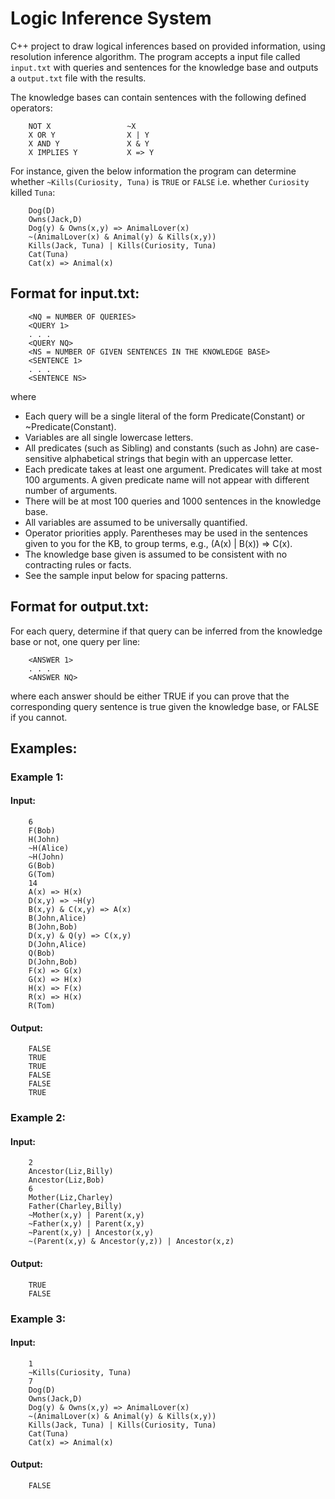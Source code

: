 # Logic Inference System
C++ project to draw logical inferences based on provided information, using resolution inference algorithm. The program accepts a input file called `input.txt` with queries and sentences for the knowledge base and outputs a `output.txt` file with the results.

The knowledge bases can contain sentences with the following defined operators:

        NOT X                 ~X
        X OR Y                X | Y
        X AND Y               X & Y
        X IMPLIES Y           X => Y

For instance, given the below information the program can determine whether  `~Kills(Curiosity, Tuna)` is `TRUE` or `FALSE` i.e. whether `Curiosity` killed `Tuna`:
        
        Dog(D)
        Owns(Jack,D)
        Dog(y) & Owns(x,y) => AnimalLover(x)
        ~(AnimalLover(x) & Animal(y) & Kills(x,y))
        Kills(Jack, Tuna) | Kills(Curiosity, Tuna)
        Cat(Tuna)
        Cat(x) => Animal(x)

## Format for input.txt:
        <NQ = NUMBER OF QUERIES>
        <QUERY 1>
        . . .
        <QUERY NQ>
        <NS = NUMBER OF GIVEN SENTENCES IN THE KNOWLEDGE BASE>
        <SENTENCE 1>
        . . .
        <SENTENCE NS>
where
+ Each query will be a single literal of the form Predicate(Constant) or ~Predicate(Constant).
+ Variables are all single lowercase letters.
+ All predicates (such as Sibling) and constants (such as John) are case-sensitive alphabetical strings that
begin with an uppercase letter.
+ Each predicate takes at least one argument. Predicates will take at most 100 arguments. A given
predicate name will not appear with different number of arguments.
+ There will be at most 100 queries and 1000 sentences in the knowledge base.
+ All variables are assumed to be universally quantified.
+ Operator priorities apply. Parentheses may be used in the sentences given to you for the KB, to group
terms, e.g., (A(x) | B(x)) => C(x).
+ The knowledge base given is assumed to be consistent with no contracting rules or facts.
+ See the sample input below for spacing patterns.

## Format for output.txt:
For each query, determine if that query can be inferred from the knowledge base or not, one query per line:

        <ANSWER 1>
        . . .
        <ANSWER NQ>
where
each answer should be either TRUE if you can prove that the corresponding query sentence is true given the
knowledge base, or FALSE if you cannot.

## Examples:

### Example 1:

#### Input:
        6
        F(Bob)
        H(John)
        ~H(Alice)
        ~H(John)
        G(Bob)
        G(Tom)
        14
        A(x) => H(x)
        D(x,y) => ~H(y)
        B(x,y) & C(x,y) => A(x)
        B(John,Alice)
        B(John,Bob)
        D(x,y) & Q(y) => C(x,y)
        D(John,Alice)
        Q(Bob)
        D(John,Bob)
        F(x) => G(x)
        G(x) => H(x)
        H(x) => F(x)
        R(x) => H(x)
        R(Tom)

#### Output:
        FALSE
        TRUE
        TRUE
        FALSE
        FALSE
        TRUE

### Example 2:

#### Input:
        2
        Ancestor(Liz,Billy)
        Ancestor(Liz,Bob)
        6
        Mother(Liz,Charley)
        Father(Charley,Billy)
        ~Mother(x,y) | Parent(x,y)
        ~Father(x,y) | Parent(x,y)
        ~Parent(x,y) | Ancestor(x,y)
        ~(Parent(x,y) & Ancestor(y,z)) | Ancestor(x,z)
        
#### Output:
        TRUE
        FALSE
        
### Example 3:

#### Input:
        1
        ~Kills(Curiosity, Tuna)
        7
        Dog(D)
        Owns(Jack,D)
        Dog(y) & Owns(x,y) => AnimalLover(x)
        ~(AnimalLover(x) & Animal(y) & Kills(x,y))
        Kills(Jack, Tuna) | Kills(Curiosity, Tuna)
        Cat(Tuna)
        Cat(x) => Animal(x)
        
#### Output:
        FALSE



